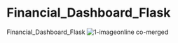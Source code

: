 # Financial_Dashboard_Flask
Financial_Dashboard_Flask
![1-imageonline co-merged](https://github.com/user-attachments/assets/3ad8094d-1a1a-494a-a4fe-6f4695c8c5f3)
